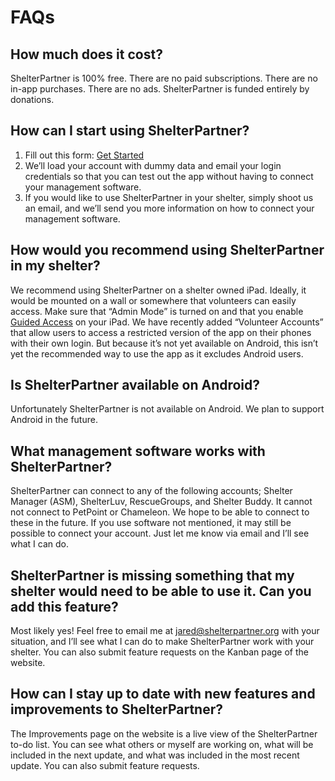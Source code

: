# FAQs
## How much does it cost?

ShelterPartner is 100% free. There are no paid subscriptions. There are no in-app purchases. There are no ads. ShelterPartner is funded entirely by donations.

## How can I start using ShelterPartner?

  1. Fill out this form: [Get Started](https://shelterpartner.org/new-shelter)
  2. We’ll load your account with dummy data and email your login credentials so that you can test out the app without having to connect your management software.
  3. If you would like to use ShelterPartner in your shelter, simply shoot us an email, and we’ll send you more information on how to connect your management software.

## How would you recommend using ShelterPartner in my shelter?

We recommend using ShelterPartner on a shelter owned iPad. Ideally, it would be mounted on a wall or somewhere that volunteers can easily access. Make sure that “Admin Mode” is turned on and that you enable [Guided Access](https://www.youtube.com/watch?v=g3OQxJV8atQ) on your iPad. We have recently added “Volunteer Accounts” that allow users to access a restricted version of the app on their phones with their own login. But because it’s not yet available on Android, this isn’t yet the recommended way to use the app as it excludes Android users.

## Is ShelterPartner available on Android?

Unfortunately ShelterPartner is not available on Android. We plan to support Android in the future.

## What management software works with ShelterPartner?

ShelterPartner can connect to any of the following accounts; Shelter Manager (ASM), ShelterLuv, RescueGroups, and Shelter Buddy. It cannot not connect to PetPoint or Chameleon. We hope to be able to connect to these in the future. If you use software not mentioned, it may still be possible to connect your account. Just let me know via email and I’ll see what I can do.

## ShelterPartner is missing something that my shelter would need to be able to use it. Can you add this feature?

Most likely yes! Feel free to email me at jared@shelterpartner.org with your situation, and I’ll see what I can do to make ShelterPartner work with your shelter. You can also submit feature requests on the Kanban page of the website.

## How can I stay up to date with new features and improvements to ShelterPartner?

The Improvements page on the website is a live view of the ShelterPartner to-do list. You can see what others or myself are working on, what will be included in the next update, and what was included in the most recent update. You can also submit feature requests.
